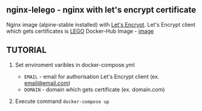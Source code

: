 ## nginx-lelego - nginx with let's encrypt certificate
Nginx image (alpine-stable installed) with [Let's Encrypt](https://letsencrypt.org "Let's Encrypt Homepage").
Let's Encrypt client which gets certificates is [LEGO](https://github.com/xenolf/lego "GitHub repository")
Docker-Hub Image -  [image](https://hub.docker.com/r/theshamuel/nginx-lelego/~/dockerfile/)

## TUTORIAL

1. Set enviroment varibles in docker-compose.yml
   * `EMAIL` - email for authorisation Let's Encrypt client (ex. email@email.com)
   * `DOMAIN` - domain which gets certificate (ex. domain.com)
   
2. Execute command `docker-compose up`
